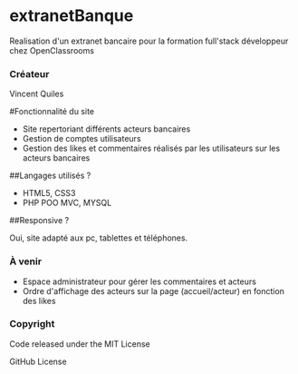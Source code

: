 # extranetBanque

Realisation d'un extranet bancaire pour la formation full'stack développeur chez OpenClassrooms 

### Créateur

Vincent Quiles

#Fonctionnalité du site

* Site repertoriant différents acteurs bancaires
* Gestion de comptes utilisateurs
* Gestion des likes et commentaires réalisés par les utilisateurs sur les acteurs bancaires


##Langages utilisés ?

* HTML5, CSS3
* PHP POO MVC, MYSQL

##Responsive ?

Oui, site adapté aux pc, tablettes et téléphones.

### À venir

* Espace administrateur pour gérer les commentaires et acteurs
* Ordre d'affichage des acteurs sur la page (accueil/acteur) en fonction des likes

### Copyright

Code released under the MIT License

GitHub License